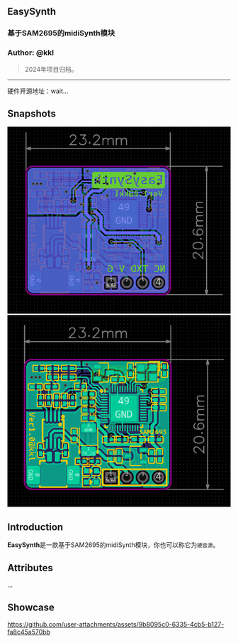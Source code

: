 ## EasySynth
### 基于SAM2695的midiSynth模块
### Author: @kkl

> 2024年项目归档。

---

硬件开源地址：wait...

## Snapshots
![](/3.Pictures/image-0.png)
![](/3.Pictures/image-1.png)

## Introduction

**EasySynth**是一款基于SAM2695的midiSynth模块，你也可以称它为`硬音源`。

## Attributes

...

## Showcase

https://github.com/user-attachments/assets/9b8095c0-6335-4cb5-b127-fa8c45a570bb

